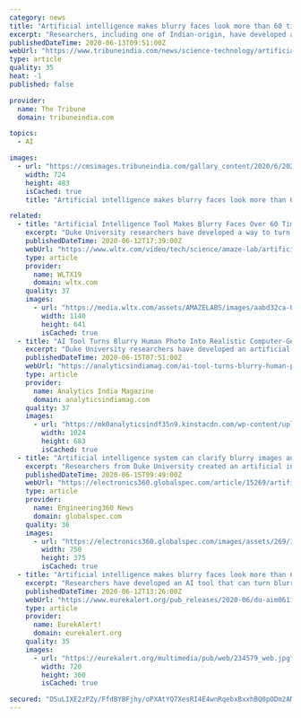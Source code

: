 ```yaml
---
category: news
title: "Artificial intelligence makes blurry faces look more than 60 times sharper"
excerpt: "Researchers, including one of Indian-origin, have developed an artificial intelligence (AI) tool that can turn blurry, unrecognisable images of people's faces into perfect computer-generated portraits."
publishedDateTime: 2020-06-13T09:51:00Z
webUrl: "https://www.tribuneindia.com/news/science-technology/artificial-intelligence-makes-blurry-faces-look-more-than-60-times-sharper-98657"
type: article
quality: 35
heat: -1
published: false

provider:
  name: The Tribune
  domain: tribuneindia.com

topics:
  - AI

images:
  - url: "https://cmsimages.tribuneindia.com/gallary_content/2020/6/2020_6$largeimg_413181230.jpg"
    width: 724
    height: 483
    isCached: true
    title: "Artificial intelligence makes blurry faces look more than 60 times sharper"

related:
  - title: "Artificial Intelligence Tool Makes Blurry Faces Over 60 Times Sharper"
    excerpt: "Duke University researchers have developed a way to turn unrecognizable images into detailed computer-generated portraits... but there's something off about these lifelike portraits."
    publishedDateTime: 2020-06-12T17:39:00Z
    webUrl: "https://www.wltx.com/video/tech/science/amaze-lab/artificial-intelligence-tool-makes-blurry-faces-over-60-times-sharper/609-a37e1a2e-712c-48e9-ab39-d1d3a7eb3ced"
    type: article
    provider:
      name: WLTX19
      domain: wltx.com
    quality: 37
    images:
      - url: "https://media.wltx.com/assets/AMAZELABS/images/aabd32ca-0af5-44cc-83fe-6254cb62c722/aabd32ca-0af5-44cc-83fe-6254cb62c722_1140x641.jpg"
        width: 1140
        height: 641
        isCached: true
  - title: "AI Tool Turns Blurry Human Photo Into Realistic Computer-Generated HD Faces"
    excerpt: "Duke University researchers have developed an artificial intelligence-based tool that can turn blurry images of people’s faces into perfect computer-generated portraits."
    publishedDateTime: 2020-06-15T07:51:00Z
    webUrl: "https://analyticsindiamag.com/ai-tool-turns-blurry-human-photo-into-realistic-computer-generated-hd-faces/"
    type: article
    provider:
      name: Analytics India Magazine
      domain: analyticsindiamag.com
    quality: 37
    images:
      - url: "https://mk0analyticsindf35n9.kinstacdn.com/wp-content/uploads/2020/06/Duke-University’s-AI-Tool-Turns-Blurry-Human-Photo-Into-Realistic-Computer-Generated-HD-Faces-1024x683.gif"
        width: 1024
        height: 683
        isCached: true
  - title: "Artificial intelligence system can clarify blurry images and create new faces"
    excerpt: "Researchers from Duke University created an artificial intelligence (AI) tool that can turn blurry pictures of faces into computer-generated portraits with fine details. Previous methods to clarify blurry images can only scale up an image of a face up to eight times its resolution,"
    publishedDateTime: 2020-06-15T09:49:00Z
    webUrl: "https://electronics360.globalspec.com/article/15269/artificial-intelligence-system-can-clarify-blurry-images-and-create-new-faces"
    type: article
    provider:
      name: Engineering360 News
      domain: globalspec.com
    quality: 36
    images:
      - url: "https://electronics360.globalspec.com/images/assets/269/15269/BeforeAfter_0.jpg"
        width: 750
        height: 375
        isCached: true
  - title: "Artificial intelligence makes blurry faces look more than 60 times sharper"
    excerpt: "Researchers have developed an AI tool that can turn blurry faces into eerily convincing computer-generated portraits, in finer detail than ever before. Previous methods can scale an image to eight times its original resolution."
    publishedDateTime: 2020-06-12T13:26:00Z
    webUrl: "https://www.eurekalert.org/pub_releases/2020-06/du-aim061120.php"
    type: article
    provider:
      name: EurekAlert!
      domain: eurekalert.org
    quality: 35
    images:
      - url: "https://eurekalert.org/multimedia/pub/web/234579_web.jpg"
        width: 720
        height: 360
        isCached: true

secured: "DSuLIXE2zPZy/FfdBYBFjhy/oPXAtYQ7XesRI4E4wnRqebxBxxhBQ0pODm2AM0Z5KBDjKhynV/fe8W64iZdB4iU9EUnZqVb/Xi0X8UBxEVElDLF2w5xontziRa481gg5hro7+MgolhudNjjlc00DyW2RlO0y6Sw/io+nrKHLUKzbEj4UAeidKZrMtiheYqqrZCzww8k1zOLpx/RH9At7DOX7xJCXTkHiRA2DooOHmrrb4acwTGGeJm1sXuQ7BNebRHFScsOrnB+u2jvzp+E3I5M6qc3Z7IrKqwWob7lDHvZtUBJ40h9mbj0VkP5v9jDzh+BhU10YkaBH/L2xs7CxqA==;ruCsxhlJPjecca9/p4uQMA=="
---
```


